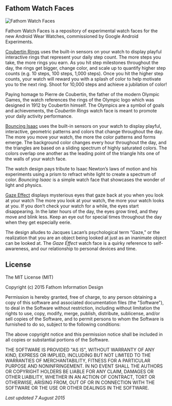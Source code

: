 ## Fathom Watch Faces

![Fathom Watch Faces](https://github.com/fathominfo/fathom-watchfaces/blob/master/assets/fathom-watchfaces-banner-01.jpg "Fathom Watch Faces")

Fathom Watch Faces is a repository of experimental watch faces for the new Android Wear Watches, commissioned by Google Android Experiments. 


[Coubertin Rings](https://play.google.com/store/apps/details?id=info.fathom.watchfaces.coubertin&hl=en) uses the built-in sensors on your watch to display playful interactive rings that represent your daily step count. The more steps you take, the more rings you earn. As you hit step milestones throughout the day, the rings get bigger, change color, and scale up to quantify higher step counts (e.g. 10 steps, 100 steps, 1,000 steps). Once you hit the higher step counts, your watch will reward you with a splash of color to help motivate you to the next ring. Shoot for 10,000 steps and achieve a jubilation of color!

Paying homage to Pierre de Coubertin, the father of the modern Olympic Games, the watch references the rings of the Olympic logo which was designed in 1912 by Coubertin himself. The Olympics are a symbol of goals and achievements, the *Coubertin Rings* watch face is meant to promote your daily activity performance.


[Bouncing Isaac](https://play.google.com/store/apps/details?id=info.fathom.watchfaces.isaac&hl=en) uses the built-in sensors on your watch to display playful, interactive, geometric patterns and colors that change throughout the day. The more you move your watch, the more the color patterns and forms emerge. The background color changes every hour throughout the day, and the triangles are based on a sliding spectrum of highly saturated colors. The colors overlap one another as the leading point of the triangle hits one of the walls of your watch face.

The watch design pays tribute to Isaac Newton’s laws of motion and his experiments using a prism to refract white light to create a spectrum of color. *Bouncing Isaac* is a simple watch face that showcases the wonder of light and physics.


[Gaze Effect](https://play.google.com/store/apps/details?id=info.fathom.watchfaces.gaze&hl=en) displays mysterious eyes that gaze back at you when you look at your watch The more you look at your watch, the more your watch looks at you. If you don’t check your watch for a while, the eyes start disappearing. In the later hours of the day, the eyes grow tired, and they move and blink less. Keep an eye out for special times throughout the day when they get especially eerie.

The design alludes to Jacques Lacan’s psychological term “Gaze,” or the realization that you are an object being looked at just as an inanimate object can be looked at. The *Gaze Effect* watch face is a quirky reference to self-awareness, and our relationship to personal devices and time.

## License

The MIT License (MIT)

Copyright (c) 2015 Fathom Information Design

Permission is hereby granted, free of charge, to any person obtaining a copy
of this software and associated documentation files (the "Software"), to deal
in the Software without restriction, including without limitation the rights
to use, copy, modify, merge, publish, distribute, sublicense, and/or sell
copies of the Software, and to permit persons to whom the Software is
furnished to do so, subject to the following conditions:

The above copyright notice and this permission notice shall be included in all
copies or substantial portions of the Software.

THE SOFTWARE IS PROVIDED "AS IS", WITHOUT WARRANTY OF ANY KIND, EXPRESS OR
IMPLIED, INCLUDING BUT NOT LIMITED TO THE WARRANTIES OF MERCHANTABILITY,
FITNESS FOR A PARTICULAR PURPOSE AND NONINFRINGEMENT. IN NO EVENT SHALL THE
AUTHORS OR COPYRIGHT HOLDERS BE LIABLE FOR ANY CLAIM, DAMAGES OR OTHER
LIABILITY, WHETHER IN AN ACTION OF CONTRACT, TORT OR OTHERWISE, ARISING FROM,
OUT OF OR IN CONNECTION WITH THE SOFTWARE OR THE USE OR OTHER DEALINGS IN THE
SOFTWARE.




*Last updated 7 August 2015*